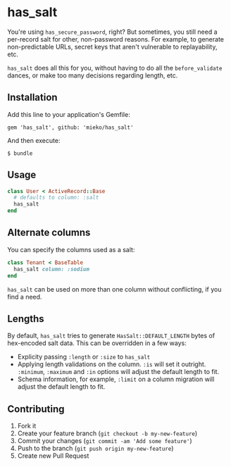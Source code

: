 # has\_salt

You're using `has_secure_password`, right?  But sometimes, you still need a
per-record salt for other, non-password reasons.  For example, to generate
non-predictable URLs, secret keys that aren't vulnerable to replayability,
etc.

`has_salt` does all this for you, without having to do all the `before_validate`
dances, or make too many decisions regarding length, etc.

## Installation

Add this line to your application's Gemfile:

    gem 'has_salt', github: 'mieko/has_salt'

And then execute:

    $ bundle

## Usage

```ruby
class User < ActiveRecord::Base
  # defaults to column: :salt
  has_salt
end

```

## Alternate columns

You can specify the columns used as a salt:

```ruby
class Tenant < BaseTable
  has_salt column: :sodium
end
```

`has_salt` can be used on more than one column without conflicting, if you find
a need.

## Lengths

By default, `has_salt` tries to generate `HasSalt::DEFAULT_LENGTH` bytes of
hex-encoded salt data.  This can be overridden in a few ways:

  * Explicity passing `:length` or `:size` to `has_salt`
  * Applying length validations on the column.  `:is` will set it outright.
    `:minimum`, `:maximum` and `:in` options will adjust the default length
    to fit.
  * Schema information, for example, `:limit` on a column migration will
    adjust the default length to fit.

## Contributing

1. Fork it
2. Create your feature branch (`git checkout -b my-new-feature`)
3. Commit your changes (`git commit -am 'Add some feature'`)
4. Push to the branch (`git push origin my-new-feature`)
5. Create new Pull Request
